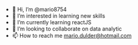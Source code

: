 - 👋 Hi, I’m @mario8754
- 👀 I’m interested in learning new skills
- 🌱 I’m currently learning reactJS
- 💞️ I’m looking to collaborate on data analytic
- 📫 How to reach me mario.dulder@hotmail.com

<!---
mario8754/mario8754 is a ✨ special ✨ repository because its `README.md` (this file) appears on your GitHub profile.
You can click the Preview link to take a look at your changes.
--->

